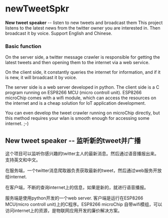 # newTweetSpkr
**New tweet speaker** -- listen to new tweets and broadcast them  This project listens to the latest news from the twitter owner you are interested in. Then broadcast it by voice. Support English and Chinese.

### Basic function
On the server side, a twitter message crawler is responsible for getting the latest tweets and then opening them to the internet via a web service.

On the client side, it constantly queries the internet for information, and if it is new, it will broadcast it by voice.

The server side is a web server developed in python. The client side is a C program running on ESP8266 MCU (micro controll unit). ESP8266 microChip comes with a wifi module, which can access the resources on the internet and is a cheap solution for IoT application development.

You can even develop the tweet crawler running on microChip directly, but this method requires your wlan is smooth enough for accessing some internet. ;-)

## New tweet speaker -- 监听新的tweet并广播

这个项目可以监听你感兴趣的twitter主人的最新消息。然后通过语音播报出来。支持英文和中文。

在服务端，一个twitter消息爬取器负责获取最新的tweet，然后通过web服务开放给internet.

在客户端，不断的查询internet上的信息，如果是新的，就进行语音播报。

服务端是使用python开发的一个web server. 客户端是运行在ESP8266 MCU(micro controll unit)上的C程序。ESP8266 microChip 自带wifi模组，可以访问internet上的资源，是物联网应用开发的廉价解决方案。
